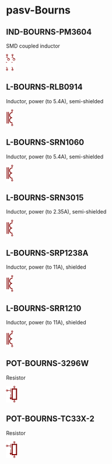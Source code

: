# pasv-Bourns

## IND-BOURNS-PM3604
SMD coupled inductor

![IND-BOURNS-PM3604__1__1](/images/pasv-Bourns__IND-BOURNS-PM3604__1__1.png?raw=true) ![IND-BOURNS-PM3604__2__1](/images/pasv-Bourns__IND-BOURNS-PM3604__2__1.png?raw=true) 
## L-BOURNS-RLB0914
Inductor, power (to 5.4A), semi-shielded

![L-BOURNS-RLB0914__1__1](/images/pasv-Bourns__L-BOURNS-RLB0914__1__1.png?raw=true) 
## L-BOURNS-SRN1060
Inductor, power (to 5.4A), semi-shielded

![L-BOURNS-SRN1060__1__1](/images/pasv-Bourns__L-BOURNS-SRN1060__1__1.png?raw=true) 
## L-BOURNS-SRN3015
Inductor, power (to 2.35A), semi-shielded

![L-BOURNS-SRN3015__1__1](/images/pasv-Bourns__L-BOURNS-SRN3015__1__1.png?raw=true) 
## L-BOURNS-SRP1238A
Inductor, power (to 11A), shielded

![L-BOURNS-SRP1238A__1__1](/images/pasv-Bourns__L-BOURNS-SRP1238A__1__1.png?raw=true) 
## L-BOURNS-SRR1210
Inductor, power (to 11A), shielded

![L-BOURNS-SRR1210__1__1](/images/pasv-Bourns__L-BOURNS-SRR1210__1__1.png?raw=true) 
## POT-BOURNS-3296W
Resistor

![POT-BOURNS-3296W__1__1](/images/pasv-Bourns__POT-BOURNS-3296W__1__1.png?raw=true) 
## POT-BOURNS-TC33X-2
Resistor

![POT-BOURNS-TC33X-2__1__1](/images/pasv-Bourns__POT-BOURNS-TC33X-2__1__1.png?raw=true) 
